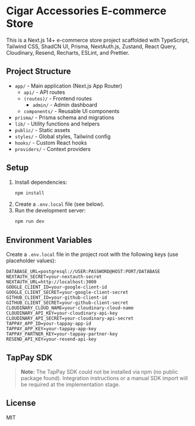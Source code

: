 # Cigar Accessories E-commerce Store

This is a Next.js 14+ e-commerce store project scaffolded with TypeScript, Tailwind CSS, ShadCN UI, Prisma, NextAuth.js, Zustand, React Query, Cloudinary, Resend, Recharts, ESLint, and Prettier.

## Project Structure

- `app/` - Main application (Next.js App Router)
  - `api/` - API routes
  - `(routes)/` - Frontend routes
    - `admin/` - Admin dashboard
  - `components/` - Reusable UI components
- `prisma/` - Prisma schema and migrations
- `lib/` - Utility functions and helpers
- `public/` - Static assets
- `styles/` - Global styles, Tailwind config
- `hooks/` - Custom React hooks
- `providers/` - Context providers

## Setup

1. Install dependencies:
   ```bash
   npm install
   ```
2. Create a `.env.local` file (see below).
3. Run the development server:
   ```bash
   npm run dev
   ```

## Environment Variables

Create a `.env.local` file in the project root with the following keys (use placeholder values):

```
DATABASE_URL=postgresql://USER:PASSWORD@HOST:PORT/DATABASE
NEXTAUTH_SECRET=your-nextauth-secret
NEXTAUTH_URL=http://localhost:3000
GOOGLE_CLIENT_ID=your-google-client-id
GOOGLE_CLIENT_SECRET=your-google-client-secret
GITHUB_CLIENT_ID=your-github-client-id
GITHUB_CLIENT_SECRET=your-github-client-secret
CLOUDINARY_CLOUD_NAME=your-cloudinary-cloud-name
CLOUDINARY_API_KEY=your-cloudinary-api-key
CLOUDINARY_API_SECRET=your-cloudinary-api-secret
TAPPAY_APP_ID=your-tappay-app-id
TAPPAY_APP_KEY=your-tappay-app-key
TAPPAY_PARTNER_KEY=your-tappay-partner-key
RESEND_API_KEY=your-resend-api-key
```

## TapPay SDK

> **Note:** The TapPay SDK could not be installed via npm (no public package found). Integration instructions or a manual SDK import will be required at the implementation stage.

## License

MIT